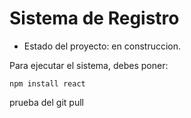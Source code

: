 <h1> Sistema de Registro </h1>

- Estado del proyecto: en construccion.

Para ejecutar el sistema, debes poner:

```npm install react```

prueba del git pull
